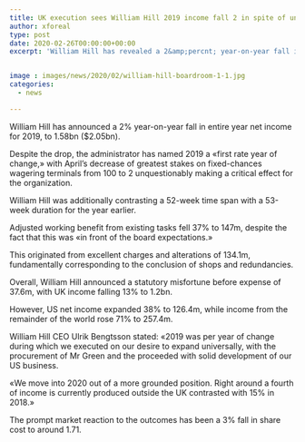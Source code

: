 ```yaml
---
title: UK execution sees William Hill 2019 income fall 2 in spite of universal growth
author: xforeal 
type: post
date: 2020-02-26T00:00:00+00:00
excerpt: 'William Hill has revealed a 2&amp;percnt; year-on-year fall in entire year net income for 2019, to 1 '


image : images/news/2020/02/william-hill-boardroom-1-1.jpg
categories:
  - news

---
```

William Hill has announced a 2&percnt; year-on-year fall in entire year net income for 2019, to 1.58bn ($2.05bn). 

Despite the drop, the administrator has named 2019 a &#171;first rate year of change,&#187; with April&#8217;s decrease of greatest stakes on fixed-chances wagering terminals from 100 to 2 unquestionably making a critical effect for the organization. 

William Hill was additionally contrasting a 52-week time span with a 53-week duration for the year earlier. 

Adjusted working benefit from existing tasks fell 37&percnt; to 147m, despite the fact that this was &#171;in front of the board expectations.&#187; 

This originated from excellent charges and alterations of 134.1m, fundamentally corresponding to the conclusion of shops and redundancies. 

Overall, William Hill announced a statutory misfortune before expense of 37.6m, with UK income falling 13&percnt; to 1.2bn. 

However, US net income expanded 38&percnt; to 126.4m, while income from the remainder of the world rose 71&percnt; to 257.4m. 

William Hill CEO Ulrik Bengtsson stated: &#171;2019 was per year of change during which we executed on our desire to expand universally, with the procurement of Mr Green and the proceeded with solid development of our US business. 

&#171;We move into 2020 out of a more grounded position. Right around a fourth of income is currently produced outside the UK contrasted with 15&percnt; in 2018.&#187; 

The prompt market reaction to the outcomes has been a 3&percnt; fall in share cost to around 1.71.